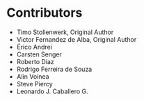 # Contributors

- Timo Stollenwerk, Original Author
- Victor Fernandez de Alba, Original Author
- Érico Andrei
- Carsten Senger
- Roberto Diaz
- Rodrigo Ferreira de Souza
- Alin Voinea
- Steve Piercy
- Leonardo J. Caballero G.
